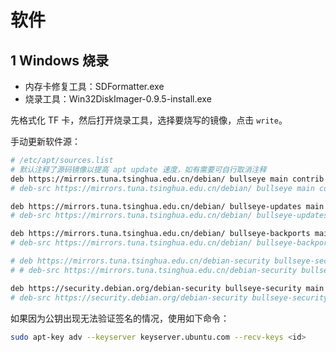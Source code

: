 # 软件
## 1 Windows 烧录
- 内存卡修复工具：SDFormatter.exe
- 烧录工具：Win32DiskImager-0.9.5-install.exe

先格式化 TF 卡，然后打开烧录工具，选择要烧写的镜像，点击 `write`。

手动更新软件源：
```bash
# /etc/apt/sources.list
# 默认注释了源码镜像以提高 apt update 速度，如有需要可自行取消注释
deb https://mirrors.tuna.tsinghua.edu.cn/debian/ bullseye main contrib non-free
# deb-src https://mirrors.tuna.tsinghua.edu.cn/debian/ bullseye main contrib non-free

deb https://mirrors.tuna.tsinghua.edu.cn/debian/ bullseye-updates main contrib non-free
# deb-src https://mirrors.tuna.tsinghua.edu.cn/debian/ bullseye-updates main contrib non-free

deb https://mirrors.tuna.tsinghua.edu.cn/debian/ bullseye-backports main contrib non-free
# deb-src https://mirrors.tuna.tsinghua.edu.cn/debian/ bullseye-backports main contrib non-free

# deb https://mirrors.tuna.tsinghua.edu.cn/debian-security bullseye-security main contrib non-free
# # deb-src https://mirrors.tuna.tsinghua.edu.cn/debian-security bullseye-security main contrib non-free

deb https://security.debian.org/debian-security bullseye-security main contrib non-free
# deb-src https://security.debian.org/debian-security bullseye-security main contrib non-free
```

如果因为公钥出现无法验证签名的情况，使用如下命令：

```bash
sudo apt-key adv --keyserver keyserver.ubuntu.com --recv-keys <id>
```

